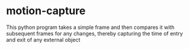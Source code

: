 # motion-capture
This python program takes a simple frame and then compares it with subsequent frames for any changes, thereby capturing the time of entry and exit of any external object
